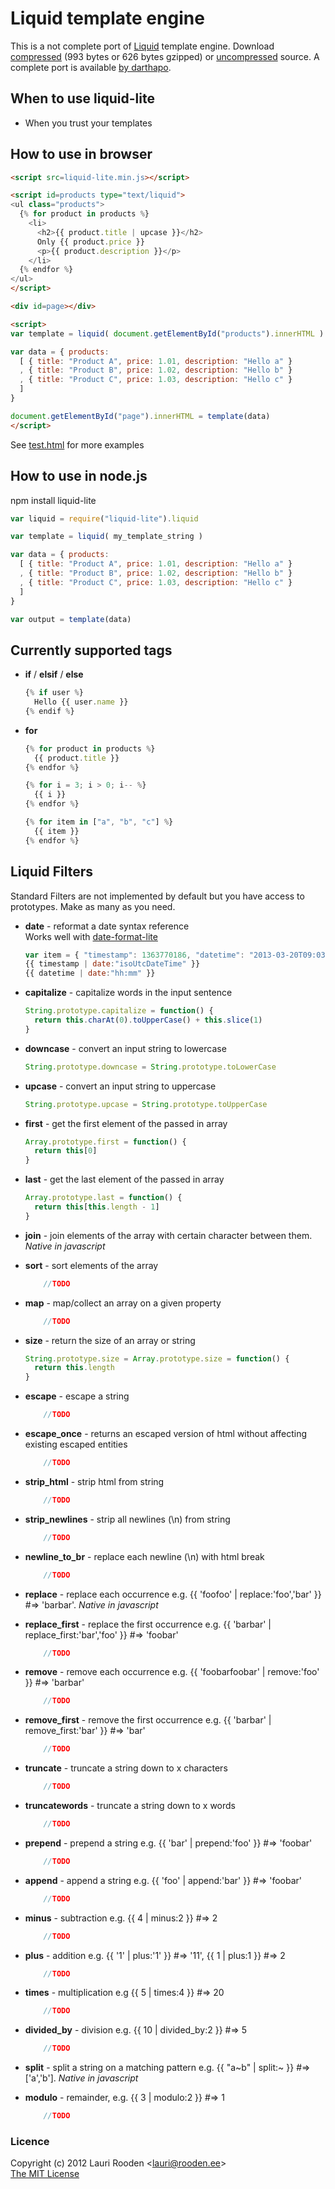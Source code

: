 
[1]: https://github.com/Shopify/liquid/ "Shopify in github"
[2]: https://raw.github.com/litejs/liquid-lite/master/test/test.html "test/test.html"
[3]: https://raw.github.com/litejs/liquid-lite/master/min.js
[4]: https://raw.github.com/litejs/liquid-lite/master/liquid-lite.js
[5]: https://github.com/darthapo/liquid.js
[date-format-lite]: http://www.litejs.com/date-format-lite/

Liquid template engine
======================

This is a not complete port of [Liquid][1] template engine.
Download [compressed][3] 
(993 bytes or 626 bytes gzipped)
or [uncompressed][4] source.
A complete port is available [by darthapo][5].

## When to use liquid-lite

- When you trust your templates


## How to use in browser

```html
<script src=liquid-lite.min.js></script>

<script id=products type="text/liquid">
<ul class="products">
  {% for product in products %}
    <li>
      <h2>{{ product.title | upcase }}</h2>
      Only {{ product.price }}
      <p>{{ product.description }}</p>
    </li>
  {% endfor %}
</ul>
</script>

<div id=page></div>

<script>
var template = liquid( document.getElementById("products").innerHTML )

var data = { products:
  [ { title: "Product A", price: 1.01, description: "Hello a" }
  , { title: "Product B", price: 1.02, description: "Hello b" }
  , { title: "Product C", price: 1.03, description: "Hello c" }
  ]
}

document.getElementById("page").innerHTML = template(data)
</script>
```

See [test.html][2] for more examples

## How to use in node.js

npm install liquid-lite

```javascript
var liquid = require("liquid-lite").liquid

var template = liquid( my_template_string )

var data = { products:
  [ { title: "Product A", price: 1.01, description: "Hello a" }
  , { title: "Product B", price: 1.02, description: "Hello b" }
  , { title: "Product C", price: 1.03, description: "Hello c" }
  ]
}

var output = template(data)
```

## Currently supported tags

- **if** / **elsif** / **else**  
    ```javascript
    {% if user %}
      Hello {{ user.name }}
    {% endif %}
    ```

- **for**
    ```javascript
    {% for product in products %}
      {{ product.title }}
    {% endfor %}

    {% for i = 3; i > 0; i-- %}
      {{ i }}
    {% endfor %}

    {% for item in ["a", "b", "c"] %}
      {{ item }}
    {% endfor %}
    ```

## Liquid Filters

Standard Filters are not implemented by default 
but you have access to prototypes.
Make as many as you need.

- **date** - reformat a date syntax reference  
    Works well with [date-format-lite][]
    ```javascript
    var item = { "timestamp": 1363770186, "datetime": "2013-03-20T09:03:06Z" }
    {{ timestamp | date:"isoUtcDateTime" }}
    {{ datetime | date:"hh:mm" }}
    ```

- **capitalize** - capitalize words in the input sentence
    ```javascript
    String.prototype.capitalize = function() {
      return this.charAt(0).toUpperCase() + this.slice(1)
    }
    ```

- **downcase** - convert an input string to lowercase
    ```javascript
    String.prototype.downcase = String.prototype.toLowerCase
    ```

- **upcase** - convert an input string to uppercase
    ```javascript
    String.prototype.upcase = String.prototype.toUpperCase
    ```

- **first** - get the first element of the passed in array
    ```javascript
    Array.prototype.first = function() {
      return this[0]
    }
    ```

- **last** - get the last element of the passed in array
    ```javascript
    Array.prototype.last = function() {
      return this[this.length - 1]
    }
    ```

- **join** - join elements of the array with certain character between them.
    _Native in javascript_

- **sort** - sort elements of the array
    ```javascript
		//TODO
    ```

- **map** - map/collect an array on a given property
    ```javascript
		//TODO
    ```

- **size** - return the size of an array or string
    ```javascript
    String.prototype.size = Array.prototype.size = function() {
      return this.length
    }
    ```

- **escape** - escape a string
    ```javascript
		//TODO
    ```

- **escape_once** - returns an escaped version of html without affecting existing escaped entities
    ```javascript
		//TODO
    ```

- **strip_html** - strip html from string
    ```javascript
		//TODO
    ```

- **strip_newlines** - strip all newlines (\n) from string
    ```javascript
		//TODO
    ```

- **newline_to_br** - replace each newline (\n) with html break
    ```javascript
		//TODO
    ```

- **replace** - replace each occurrence e.g. {{ 'foofoo' | replace:'foo','bar' }} #=> 'barbar'.
    _Native in javascript_

- **replace_first** - replace the first occurrence e.g. {{ 'barbar' | replace_first:'bar','foo' }} #=> 'foobar'
    ```javascript
		//TODO
    ```

- **remove** - remove each occurrence e.g. {{ 'foobarfoobar' | remove:'foo' }} #=> 'barbar'
    ```javascript
		//TODO
    ```

- **remove_first** - remove the first occurrence e.g. {{ 'barbar' | remove_first:'bar' }} #=> 'bar'
    ```javascript
		//TODO
    ```

- **truncate** - truncate a string down to x characters
    ```javascript
		//TODO
    ```

- **truncatewords** - truncate a string down to x words
    ```javascript
		//TODO
    ```

- **prepend** - prepend a string e.g. {{ 'bar' | prepend:'foo' }} #=> 'foobar'
    ```javascript
		//TODO
    ```

- **append** - append a string e.g. {{ 'foo' | append:'bar' }} #=> 'foobar'
    ```javascript
		//TODO
    ```

- **minus** - subtraction e.g. {{ 4 | minus:2 }} #=> 2
    ```javascript
		//TODO
    ```

- **plus** - addition e.g. {{ '1' | plus:'1' }} #=> '11', {{ 1 | plus:1 }} #=> 2
    ```javascript
		//TODO
    ```

- **times** - multiplication e.g {{ 5 | times:4 }} #=> 20
    ```javascript
		//TODO
    ```

- **divided_by** - division e.g. {{ 10 | divided_by:2 }} #=> 5
    ```javascript
		//TODO
    ```

- **split** - split a string on a matching pattern e.g. {{ "a~b" | split:~ }} #=> ['a','b'].
    _Native in javascript_

- **modulo** - remainder, e.g. {{ 3 | modulo:2 }} #=> 1
    ```javascript
		//TODO
    ```


### Licence

Copyright (c) 2012 Lauri Rooden &lt;lauri@rooden.ee&gt;  
[The MIT License](http://lauri.rooden.ee/mit-license.txt)


